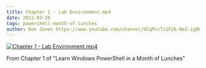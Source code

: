 ```yaml
---
title: Chapter 1 - Lab Environment.mp4
date: 2012-03-26
tags: powershell-month-of-lunches
author: Don Jones https://www.youtube.com/channel/UCqPxcTs1F2k-NeZ-igDHvnQ
---
```


[![Chapter 1 - Lab Environment.mp4](https://i2.ytimg.com/vi/Yug7No4xmhY/hqdefault.jpg "Chapter 1 - Lab Environment.mp4")](https://www.youtube.com/watch?v=Yug7No4xmhY)

From Chapter 1 of "Learn Windows PowerShell in a Month of Lunches"
